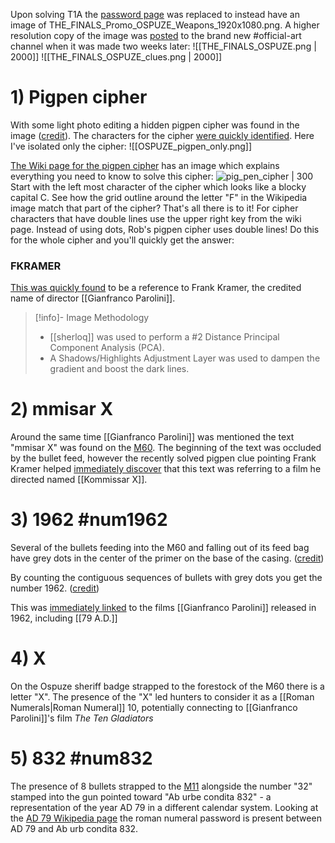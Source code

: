 Upon solving T1A the [password page](https://www.reachthefinals.com/t1-a) was replaced to instead have an image of THE_FINALS_Promo_OSPUZE_Weapons_1920x1080.png. 
A higher resolution copy of the image was [posted](https://discord.com/channels/1008696016318513243/1031539174743998526/1034504554085097583) to the brand new <label>#</label>official-art channel when it was 
made two weeks later:
![[THE_FINALS_OSPUZE.png | 2000]]
![[THE_FINALS_OSPUZE_clues.png | 2000]]

# 1) Pigpen cipher

With some light photo editing a hidden pigpen cipher was found in the image ([credit](https://discord.com/channels/1008696016318513243/1011929497139953744/1029453835057496084)). 
The characters for the cipher [were quickly identified](https://discord.com/channels/1008696016318513243/1011929497139953744/1029457222369030185). Here I've isolated only the cipher:
![[OSPUZE_pigpen_only.png]]

[The Wiki page for the pigpen cipher](https://en.wikipedia.org/wiki/Pigpen_cipher) has an image which explains everything you need to know to solve this cipher:
![pig_pen_cipher | 300 ](https://upload.wikimedia.org/wikipedia/commons/thumb/3/36/Pigpen_cipher_key.svg/1280px-Pigpen_cipher_key.svg.png)
Start with the left most character of the cipher which looks like a blocky capital C. See how the grid outline around the letter "F" in the Wikipedia image match that part of the cipher? That's all there is to it!
For cipher characters that have double lines use the upper right key from the wiki page. Instead of using dots, Rob's pigpen cipher uses double lines! Do this for the whole cipher and you'll quickly get the answer:
### FKRAMER
[This was quickly found](https://discord.com/channels/1008696016318513243/1011929497139953744/1029674085816479777) to be a reference to Frank Kramer, the credited name of director [[Gianfranco Parolini]].

> [!info]- Image Methodology 
>  - [[sherloq]] was used to perform a #2 Distance Principal Component Analysis (PCA). 
>  - A Shadows/Highlights Adjustment Layer was used to dampen the gradient and boost the dark lines.

# 2) mmisar X
Around the same time [[Gianfranco Parolini]] was mentioned the text "mmisar X" was found on the [M60](https://www.thefinals.wiki/wiki/M60). The beginning of the text was occluded by the bullet feed, however the recently solved pigpen clue pointing Frank Kramer helped [immediately discover](https://discord.com/channels/1008696016318513243/1011929497139953744/1029673983156690984) that this text was referring to a film he directed named [[Kommissar X]].

# 3) 1962 #num1962
Several of the bullets feeding into the M60 and falling out of its feed bag have grey dots in the center of the primer on the base of the casing. ([credit](https://discord.com/channels/1008696016318513243/1011929497139953744/1030107164259405844))

By counting the contiguous sequences of bullets with grey dots you get the number 1962. ([credit](https://discord.com/channels/1008696016318513243/1011929497139953744/1030164123889176689))

This was [immediately linked](https://discord.com/channels/1008696016318513243/1011929497139953744/1030164529725837312) to the films [[Gianfranco Parolini]] released in 1962, including [[79 A.D.]] 

# 4) X
On the Ospuze sheriff badge strapped to the forestock of the M60 there is a letter "X". The presence of the "X" led hunters to consider it as a [[Roman Numerals|Roman Numeral]] 10, potentially connecting to [[Gianfranco Parolini]]'s film *The Ten Gladiators*

# 5) 832 #num832
The presence of 8 bullets strapped to the [M11](https://www.thefinals.wiki/wiki/M11) alongside the number "32" stamped into the gun pointed toward "Ab urbe condita 832" - a representation of the year AD 79 in a different calendar system. 
Looking at the [AD 79 Wikipedia page](https://en.wikipedia.org/wiki/AD_79) the roman numeral password is present between AD 79 and Ab urb condita 832.  